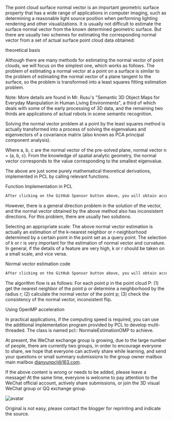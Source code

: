 The point cloud surface normal vector is an important geometric surface property that has a wide range of applications in computer imaging, such as determining a reasonable light source position when performing lighting rendering and other visualizations. It is usually not difficult to estimate the surface normal vector from the known determined geometric surface. But there are usually two schemes for estimating the corresponding normal vector from a set of actual surface point cloud data obtained: 

 theoretical basis 

 Although there are many methods for estimating the normal vector of point clouds, we will focus on the simplest one, which works as follows. The problem of estimating a normal vector at a point on a surface is similar to the problem of estimating the normal vector of a plane tangent to the surface, so the problem is transformed into a least squares fitting estimation problem. 

 Note: More details are found in Mr. Rusu's "Semantic 3D Object Maps for Everyday Manipulation in Human Living Environments", a third of which deals with some of the early processing of 3D data, and the remaining two thirds are applications of actual robots in scene semantic recognition. 

 Solving the normal vector problem at a point by the least squares method is actually transformed into a process of solving the eigenvalues and eigenvectors of a covariance matrix (also known as PCA principal component analysis). 

 Where a, b, c are the normal vector of the pre-solved plane, normal vector n = (a, b, c). From the knowledge of spatial analytic geometry, the normal vector corresponds to the value corresponding to the smallest eigenvalue. 

 The above are just some purely mathematical theoretical derivations, implemented in PCL by calling relevant functions. 

 Function Implementation in PCL 

  ```python  
After clicking on the GitHub Sponsor button above, you will obtain access permissions to my private code repository ( https://github.com/slowlon/my_code_bar ) to view this blog code. By searching the code number of this blog, you can find the code you need, code number is: 2024020309573714700
  ```  
 However, there is a general direction problem in the solution of the vector, and the normal vector obtained by the above method also has inconsistent directions. For this problem, there are usually two solutions. 

 Selecting an appropriate scale: The above normal vector estimation is actually an estimation of the k-nearest neighbor or r-neighborhood determined by a certain point in the point set as a query point. The selection of k or r is very important for the estimation of normal vector and curvature. In general, if the details of a feature are very high, k or r should be taken on a small scale, and vice versa. 

 Normal vector estimation code 

  ```python  
After clicking on the GitHub Sponsor button above, you will obtain access permissions to my private code repository ( https://github.com/slowlon/my_code_bar ) to view this blog code. By searching the code number of this blog, you can find the code you need, code number is: 2024020309573714700
  ```  
 The algorithm flow is as follows: For each point p in the point cloud P: (1) get the nearest neighbor of the point p or determine a neighborhood by the radius r; (2) calculate the normal vector of the point p; (3) check the consistency of the normal vector, inconsistent flip. 

 Using OpenMP acceleration 

 In practical applications, if the computing speed is required, you can use the additional implementation program provided by PCL to develop multi-threaded. The class is named pcl:: NormaleEstimationOMP to achieve. 

 At present, the WeChat exchange group is growing, due to the large number of people, there are currently two groups, in order to encourage everyone to share, we hope that everyone can actively share while learning, and send your questions or small summary submissions to the group owner mailbox main mailbox dianyunpcl@163.com. 

 If the above content is wrong or needs to be added, please leave a message! At the same time, everyone is welcome to pay attention to the WeChat official account, actively share submissions, or join the 3D visual WeChat group or QQ exchange group. 

 ![avatar]( 20200121193829858.jpeg) 

 Original is not easy, please contact the blogger for reprinting and indicate the source.  

